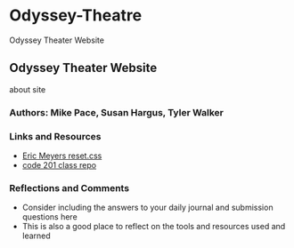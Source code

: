 # Odyssey-Theatre

Odyssey Theater Website

## Odyssey Theater Website

about site

### Authors: Mike Pace, Susan Hargus, Tyler Walker

### Links and Resources

* [Eric Meyers reset.css](http://meyerweb.com/eric/tools/css/reset/)
* [code 201 class repo](https://github.com/DeltaVCode/cedarrapids-code-201n3)

### Reflections and Comments

* Consider including the answers to your daily journal and submission questions here
* This is also a good place to reflect on the tools and resources used and learned